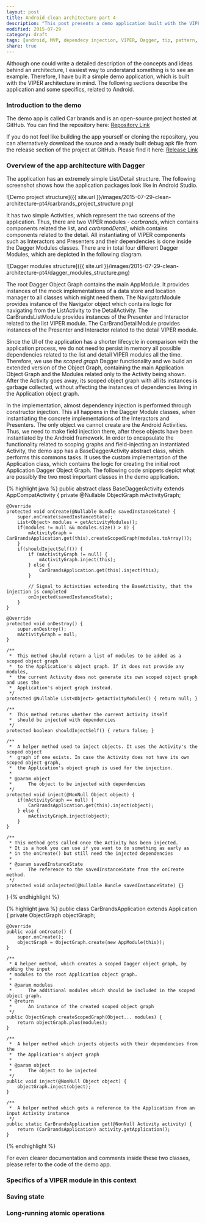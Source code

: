 ```yaml
---
layout: post
title: Android clean architecture part 4
description: "This post presents a demo application built with the VIPER architecture in mind. It defines a common set of naming rules and patterns to be followed, when developing an Android application with the clean architecture in mind."
modified: 2015-07-29
category: draft
tags: [android, MVP, dependecy injection, VIPER, Dagger, tip, pattern, architecture, software development]
share: true
---
```


Although one could write a detailed description of the concepts and ideas behind an architecture, I easiest way to understand something is to see an example. Therefore, I have built a simple demo application, which is built with the VIPER architecture in mind. The following sections describe the application and some specifics, related to Android.

### Introduction to the demo
The demo app is called Car brands and is an open-source project hosted at GitHub. You can find the repository here: [Repository Link](https://github.com/luboganev/Carbrands)

If you do not feel like building the app yourself or cloning the repository, you can alternatively download the source and a ready built debug apk file from the release section of the project at GitHub. Please find it here: [Release Link](https://github.com/luboganev/Carbrands/releases/tag/v1.1)

### Overview of the app architecture with Dagger

The application has an extremely simple List/Detail structure. The following screenshot shows how the application packages look like in Android Studio.

![Demo project structure]({{ site.url }}/images/2015-07-29-clean-architecture-pt4/carbrands_project_structure.png)

It has two simple Activities, which represent the two screens of the application. Thus, there are two VIPER modules - *carbrands*, which contains components related the list, and *carbrandDetail*, which contains components related to the detail. All instantiating of VIPER components such as Interactors and Presenters and their dependencies is done inside the Dagger Modules classes. There are in total four different Dagger Modules, which are depicted in the following diagram.

![Dagger modules structure]({{ site.url }}/images/2015-07-29-clean-architecture-pt4/dagger_modules_structure.png)

The root Dagger Object Graph contains the main AppModule. It provides instances of the mock implementations of a data store and location manager to all classes which might need them. The NavigatorModule provides instance of the Navigator object which contains logic for navigating from the ListActivity to the DetailActivity. The CarBrandsListModule provides instances of the Presenter and Interactor related to the list VIPER module. The CarBrandDetailModule provides instances of the Presenter and Interactor related to the detail VIPER module.

Since the UI of the application has a shorter lifecycle in comparison with the application process, we do not need to persist in memory all possible dependencies related to the list and detail VIPER modules all the time. Therefore, we use the *scoped graph* Dagger functionality and we build an extended version of the Object Graph, containing the main Application Object Graph and the Modules related only to the Activity being shown. After the Activity goes away, its scoped object graph with all its instances is garbage collected, without affecting the instances of dependencies living in the Application object graph.

In the implementation, almost dependency injection is performed through constructor injection. This all happens in the Dagger Module classes, when instantiating the concrete implementations of the Interactors and Presenters. The only object we cannot create are the Android Activities. Thus, we need to make field injection there, after these objects have been instantiated by the Android framework. In order to encapsulate the functionality related to scoping graphs and field-injecting an instantiated Activity, the demo app has a BaseDaggerActivity abstract class, which performs this commons tasks. It uses the custom implementation of the Application class, which contains the logic for creating the initial root Application Dagger Object Graph. The following code snippets depict what are possibly the two most important classes in the demo application.

{% highlight java %}
public abstract class BaseDaggerActivity extends AppCompatActivity {
    private @Nullable ObjectGraph mActivityGraph;

    @Override
    protected void onCreate(@Nullable Bundle savedInstanceState) {
        super.onCreate(savedInstanceState);
        List<Object> modules = getActivityModules();
        if(modules != null && modules.size() > 0) {
            mActivityGraph = CarBrandsApplication.get(this).createScopedGraph(modules.toArray());
        }
        if(shouldInjectSelf()) {
            if (mActivityGraph != null) {
                mActivityGraph.inject(this);
            } else {
                CarBrandsApplication.get(this).inject(this);
            }

            // Signal to Activities extending the BaseActivity, that the injection is completed
            onInjected(savedInstanceState);
        }
    }

    @Override
    protected void onDestroy() {
        super.onDestroy();
        mActivityGraph = null;
    }

    /**
     *  This method should return a list of modules to be added as a scoped object graph
     *  to the Application's object graph. If it does not provide any modules,
     *  the current Activity does not generate its own scoped object graph and uses the
     *  Application's object graph instead.
     */
    protected @Nullable List<Object> getActivityModules() { return null; }

    /**
     *  This method returns whether the current Activity itself
     *  should be injected with dependencies
     */
    protected boolean shouldInjectSelf() { return false; }

    /**
     *  A helper method used to inject objects. It uses the Activity's the scoped object
     *  graph if one exists. In case the Activity does not have its own scoped object graph,
     *  the Application's object graph is used for the injection.
     *
     * @param object
     *      The object to be injected with dependencies
     */
    protected void inject(@NonNull Object object) {
        if(mActivityGraph == null) {
            CarBrandsApplication.get(this).inject(object);
        } else {
            mActivityGraph.inject(object);
        }
    }

    /**
     * This method gets called once the Activity has been injected.
     * It is a hook you can use if you want to do something as early as
     * in the onCreate() but still need the injected dependencies
     *
     * @param savedInstanceState
     *      The reference to the savedInstanceState from the onCreate method.
     */
    protected void onInjected(@Nullable Bundle savedInstanceState) {}
}
{% endhighlight %}

{% highlight java %}
public class CarBrandsApplication extends Application {
    private ObjectGraph objectGraph;

    @Override
    public void onCreate() {
        super.onCreate();
        objectGraph = ObjectGraph.create(new AppModule(this));
    }

    /**
     * A helper method, which creates a scoped Dagger object graph, by adding the input
     * modules to the root Application object graph.
     *
     * @param modules
     *      The additional modules which should be included in the scoped object graph.
     * @return
     *      An instance of the created scoped object graph
     */
    public ObjectGraph createScopedGraph(Object... modules) {
        return objectGraph.plus(modules);
    }

    /**
     *  A helper method which injects objects with their dependencies from the
     *  the Application's object graph
     *
     * @param object
     *      The object to be injected
     */
    public void inject(@NonNull Object object) {
        objectGraph.inject(object);
    }

    /**
     *  A helper method which gets a reference to the Application from an input Activity instance
     */
    public static CarBrandsApplication get(@NonNull Activity activity) {
        return (CarBrandsApplication) activity.getApplication();
    }
{% endhighlight %}

For even clearer documentation and comments inside these two classes, please refer to the code of the demo app.

### Specifics of a VIPER module in this context

### Saving state

### Long-running atomic operations